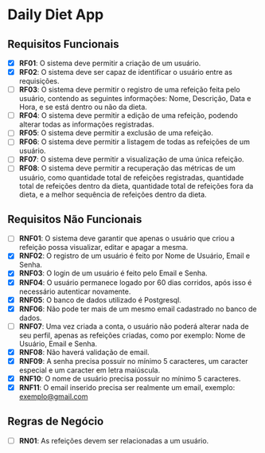 # Daily Diet App

## Requisitos Funcionais

- [x] **RF01**: O sistema deve permitir a criação de um usuário.
- [x] **RF02**: O sistema deve ser capaz de identificar o usuário entre as requisições.
- [ ] **RF03**: O sistema deve permitir o registro de uma refeição feita pelo usuário, contendo as seguintes informações: Nome, Descrição, Data e Hora, e se está dentro ou não da dieta.
- [ ] **RF04**: O sistema deve permitir a edição de uma refeição, podendo alterar todas as informações registradas.
- [ ] **RF05**: O sistema deve permitir a exclusão de uma refeição.
- [ ] **RF06**: O sistema deve permitir a listagem de todas as refeições de um usuário.
- [ ] **RF07**: O sistema deve permitir a visualização de uma única refeição.
- [ ] **RF08**: O sistema deve permitir a recuperação das métricas de um usuário, como quantidade total de refeições registradas, quantidade total de refeições dentro da dieta, quantidade total de refeições fora da dieta, e a melhor sequência de refeições dentro da dieta.

## Requisitos Não Funcionais

- [ ] **RNF01**: O sistema deve garantir que apenas o usuário que criou a refeição possa visualizar, editar e apagar a mesma.
- [x] **RNF02**: O registro de um usuário é feito por Nome de Usuário, Email e Senha.
- [x] **RNF03**: O login de um usuário é feito pelo Email e Senha.
- [x] **RNF04**: O usuário permanece logado por 60 dias corridos, após isso é necessário autenticar novamente.
- [x] **RNF05**: O banco de dados utilizado é Postgresql.
- [x] **RNF06**: Não pode ter mais de um mesmo email cadastrado no banco de dados.
- [ ] **RNF07**: Uma vez criada a conta, o usuário não poderá alterar nada de seu perfil, apenas as refeições criadas, como por exemplo: Nome de Usuário, Email e Senha.
- [x] **RNF08**: Não haverá validação de email.
- [x] **RNF09**: A senha precisa possuir no mínimo 5 caracteres, um caracter especial e um caracter em letra maiúscula.
- [x] **RNF10**: O nome de usuário precisa possuir no mínimo 5 caracteres.
- [x] **RNF11**: O email inserido precisa ser realmente um email, exemplo: exemplo@gmail.com

## Regras de Negócio

- [ ] **RN01**: As refeições devem ser relacionadas a um usuário.
